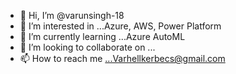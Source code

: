 - 👋 Hi, I’m @varunsingh-18
- 👀 I’m interested in ...Azure, AWS, Power Platform
- 🌱 I’m currently learning ...Azure AutoML
- 💞️ I’m looking to collaborate on ...
- 📫 How to reach me ...Varhellkerbecs@gmail.com

<!---
varunsingh-18/varunsingh-18 is a ✨ special ✨ repository because its `README.md` (this file) appears on your GitHub profile.
You can click the Preview link to take a look at your changes.
--->

